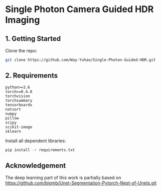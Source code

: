 # Single Photon Camera Guided HDR Imaging

## 1. Getting Started

Clone the repo:

  ```bash
  git clone https://github.com/Way-Yuhao/Single-Photon-Guided-HDR.git
  ```

## 2. Requirements

```
python>=3.6
torch>=0.4.0
torchvision
torchsummary
tensorboardx
natsort
numpy
pillow
scipy
scikit-image
sklearn
```
Install all dependent libraries:
  ```bash
  pip install -r requirements.txt
  ```


## Acknowledgement
The deep learning part of this work is partially based on https://github.com/bigmb/Unet-Segmentation-Pytorch-Nest-of-Unets.git


